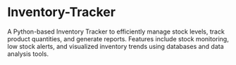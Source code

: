 # Inventory-Tracker
A Python-based Inventory Tracker to efficiently manage stock levels, track product quantities, and generate reports. Features include stock monitoring, low stock alerts, and visualized inventory trends using databases and data analysis tools.
